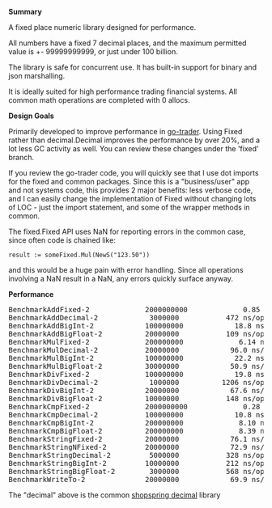 **Summary**

A fixed place numeric library designed for performance.

All numbers have a fixed 7 decimal places, and the maximum permitted value is +- 99999999999,
or just under 100 billion.

The library is safe for concurrent use. It has built-in support for binary and json marshalling.

It is ideally suited for high performance trading financial systems. All common math operations are completed with 0 allocs.

**Design Goals**

Primarily developed to improve performance in [go-trader](https://github.com/robaho/go-trader).
Using Fixed rather than decimal.Decimal improves the performance by over 20%, and a lot less GC activity as well.
You can review these changes under the 'fixed' branch.

If you review the go-trader code, you will quickly see that I use dot imports for the fixed and common packages. Since this
is a "business/user" app and not systems code, this provides 2 major benefits: less verbose code, and I can easily change the
implementation of Fixed without changing lots of LOC - just the import statement, and some of the wrapper methods in common.

The fixed.Fixed API uses NaN for reporting errors in the common case, since often code is chained like:
```
result := someFixed.Mul(NewS("123.50"))
```
and this would be a huge pain with error handling. Since all operations involving a NaN result in a NaN,
any errors quickly surface anyway.


**Performance**

<pre>
BenchmarkAddFixed-2             2000000000             0.85 ns/op           0 B/op           0 allocs/op
BenchmarkAddDecimal-2            3000000           472 ns/op         400 B/op          10 allocs/op
BenchmarkAddBigInt-2            100000000            18.8 ns/op           0 B/op           0 allocs/op
BenchmarkAddBigFloat-2          20000000           109 ns/op          48 B/op           1 allocs/op
BenchmarkMulFixed-2             200000000             6.14 ns/op           0 B/op           0 allocs/op
BenchmarkMulDecimal-2           20000000            96.0 ns/op          80 B/op           2 allocs/op
BenchmarkMulBigInt-2            100000000            22.2 ns/op           0 B/op           0 allocs/op
BenchmarkMulBigFloat-2          30000000            50.9 ns/op           0 B/op           0 allocs/op
BenchmarkDivFixed-2             100000000            19.8 ns/op           0 B/op           0 allocs/op
BenchmarkDivDecimal-2            1000000          1206 ns/op         928 B/op          22 allocs/op
BenchmarkDivBigInt-2            20000000            67.6 ns/op          48 B/op           1 allocs/op
BenchmarkDivBigFloat-2          10000000           148 ns/op          64 B/op           2 allocs/op
BenchmarkCmpFixed-2             2000000000             0.28 ns/op           0 B/op           0 allocs/op
BenchmarkCmpDecimal-2           100000000            10.8 ns/op           0 B/op           0 allocs/op
BenchmarkCmpBigInt-2            200000000             8.10 ns/op           0 B/op           0 allocs/op
BenchmarkCmpBigFloat-2          200000000             8.39 ns/op           0 B/op           0 allocs/op
BenchmarkStringFixed-2          20000000            76.1 ns/op          32 B/op           1 allocs/op
BenchmarkStringNFixed-2         20000000            72.9 ns/op          32 B/op           1 allocs/op
BenchmarkStringDecimal-2         5000000           328 ns/op         144 B/op           5 allocs/op
BenchmarkStringBigInt-2         10000000           212 ns/op          80 B/op           3 allocs/op
BenchmarkStringBigFloat-2        3000000           568 ns/op         272 B/op           8 allocs/op
BenchmarkWriteTo-2              20000000            69.9 ns/op          27 B/op           0 allocs/op
</pre>

The "decimal" above is the common [shopspring decimal](https://github.com/shopspring/decimal) library

